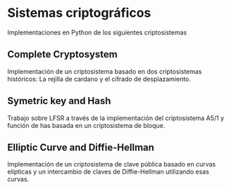# Sistemas criptográficos
Implementaciones en Python de los siguientes criptosistemas

## Complete Cryptosystem
Implementación de un criptosistema basado en dos criptosistemas históricos: La rejilla de cardano y el cifrado de desplazamiento.

## Symetric key and Hash
Trabajo sobre LFSR a través de la implementación del criptosistema A5/1 y función de has basada en un criptosistema de bloque.

## Elliptic Curve and Diffie-Hellman
Implementación de un criptosistema de clave pública basado en curvas elípticas y un intercambio de claves de Diffie-Hellman utilizando esas curvas.
